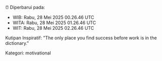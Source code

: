 ⏰ Diperbarui pada:
- WIB: Rabu, 28 Mei 2025 00.26.46 UTC
- WITA: Rabu, 28 Mei 2025 01.26.46 UTC
- WIT: Rabu, 28 Mei 2025 02.26.46 UTC

Kutipan Inspiratif:
"The only place you find success before work is in the dictionary."


Kategori: motivational

